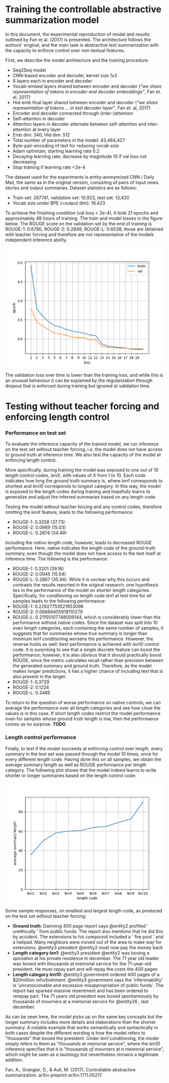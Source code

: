 # Training the controllable abstractive summarization model
In this document, the experimental reproduction of model and results outlined by Fan et al. (2017) is presented. The architecture follows the authors' original, and the main task is abstractive text summarization with the capacity to enforce control over non-textual features. 

First, we describe the model architecture and the training procedure:
* Seq2Seq model
* CNN-based encoder and decoder, kernel size 1x3
* 8 layers each in encoder and decoder
* Vocab-embed layers shared between encoder and decoder (*"we share representation of tokens in encoder and decoder embeddings"*, Fan et. al, 2017)
* Hid-emb final layer shared between encoder and decoder (*"we share representation of tokens ... in last decoder layer"*, Fan et. al, 2017)
* Encoder and decoder connected through (inter-)attention
* Self-attention in decoder
* Attention layers in decoder alternate between self-attention and inter-attention at every layer
* Emb dim: 340, Hid dim: 512
* Total number of parameters in the model: 43,464,427
* Byte-pair-encoding of text for reducing vocab size
* Adam optimizer, starting learning rate 0.2
* Decaying learning rate; decrease by magnitude 10 if val loss not decreasing
* Stop training if learning rate <2e-4

The dataset used for the experiments is entity-anonymized CNN / Daily Mail, the same as in the original version, consisting of pairs of input news stories and output summaries. Dataset statistics are as follows: 

* Train set: 287741, validation set: 10,923, test set: 13,420
* Vocab size under BPE (=output dim): 19,423

To achieve the finishing condition (val loss < 2e-4), it took 21 epochs and approximately 48 hours of training. The train and model losses in the figure below. The ROUGE score on the validation set by the end of training is ROUGE-1: 0.6780, ROUGE-2: 0.2849, ROUGE-L: 0.6538; those are obtained with teacher forcing and therefore are not representative of the models independent inference ability. 

<p align="center">
  <img src="../train_test_plots/train_val_loss.png" alt="train-validation-loss"/>
</p>

The validation loss over time is lower than the training loss, and while this is an unusual behaviour it can be explained by the regularization through dropout that is enforced during training but ignored at validation time. 

# Testing without teacher forcing and enforcing length control
### Performance on test set
To evaluate the inference capacity of the trained model, we run inference on the test set without teacher forcing, i.e. the model does not have access to ground truth at inference time. We also test the capacity of the model at enforcing length control.

More specifically, during training the model was exposed to one out of 10 length control codes, *lenX*, with values of X from 1 to 10. Each code indicates how long the ground truth summary is, where *len1* corresponds to shortest and *len10* corresponds to longest category. In this way, the model is exposed to the length codes during training and hopefully learns to generalize and adjust the inferred summaries based on any length code. 

Testing the model without teacher forcing and any control codes, therefore omitting the *lenX* feature, leads to the following performance: 
* ROUGE-1: 0.3258 (37.73)
* ROUGE-2: 0.0969 (15.03)
* ROUGE-L: 0.2874 (34.49)

Including the *native* length code, however, leads to decreased ROUGE performance. Here, native indicates the length code of the ground-truth summary, even though the model does not have access to the text itself at inference time. The following is the performance:
* ROUGE-1: 0.3201 (39.16)
* ROUGE-2: 0.0945 (15.54)
* ROUGE-L: 0.2867 (35.94).
While it is unclear why this occurs and contrasts the results reported in the original research, one hypothesis lies in the performance of the model on shorter length categories. Specifically, for conditioning on length code *len1* at test time for *all* samples leads to the following performance:
* ROUGE-1: 0.22927753521653096
* ROUGE-2: 0.06689455918110279
* ROUGE-L: 0.21155107748009144,
which is considerably lower than the performance without native codes. Since the dataset was split into 10 even length categories, each containing the same number of samples, it suggests that for summaries whose true summary is longer than minimum *len1* conditioning worsens the performance. However, the reverse holds as well: best performance is achieved with *len10* control code. It is surprising to see that a single discrete feature can boost the performance; however, it is also obvious that it should practically boost ROUGE, since the metric calculates recall rather than precision between the generated summary and ground truth. Therefore, as the model makes longer predictions, it has a higher chance of including text that is also present in the target:
* ROUGE-1: 0.3729
* ROUGE-2: 0.1224
* ROUGE-L: 0.3465

To return to the question of worse performance on native controls, we can average the performance over all length categories and see how close the values is in this case. If short length codes restrict the model performance even for samples whose ground truth length is low, then the performance comes as no surprise. **TODO**


### Length control performance

Finally, to test if the model succeeds at enforcing control over length, every summary in the test set was passed through the model 10 times, once for every different length code. Having done this on all samples, we obtain the average summary length as well as ROUGE performance per length category. The following plot shows that the model indeed learns to write shorter or longer summaries based on the length control code:

<p align="center">
  <img src="../train_test_plots/test_length_control.png" alt="length-control-test"/>
</p>


Some sample responses, on smallest and largest length code, as produced on the test set without teacher forcing:  
* **Ground truth:** Damning 400 page report says @entity2 profited ' unethically ' from public funds. The report also mentions that he did this by accident. The extensions to his compound included a ' fire pool ' and a helipad. Many neighbors were moved out of the area to make way for extensions. @entity3 president @entity2 must now pay the money back
* **Length category *len1*:**  @entity3 president @entity2 was booing a sponalion at his private residence in december. The 71 year old leader was booed with thousands at memorial service for the 71-year-old president. He must repay part and will repay the costs the 400 pages
* **Length category *len10*:**  @entity3 government ordered 400 pages of a $20million refurbishment. @entity3 government says the 'inferonability' is 'unconscionable and excessive misappropriation of public funds'. The report has sparked massive resentment and has been ordered to rerepay part. The 71 years old president was booed spontaneously by thousands of mourners at a memorial service for @entity26 , last december.

As can be seen here, the model picks up on the same key concepts but the longer summary includes more details and elaborations than the shorter summary. A notable example that works semantically and syntactically in both cases despite the different wording is how the model refers to "thousands" that booed the president. Under *len1* conditioning, the model simply refers to them as "thousands at memorial service", where the *len10* inference specifies that it is "thousands *of mourners* at *a* memorial service", which might be seen as a tautology but nevertheless remains a legitimate addition. 


Fan, A., Grangier, D., & Auli, M. (2017). Controllable abstractive summarization. arXiv preprint arXiv:1711.05217.

